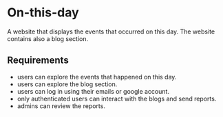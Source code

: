 # On-this-day
A website that displays the events that occurred on this day. The website contains also a blog section.


## Requirements
- users can explore the events that happened on this day.
- users can explore the blog section.
- users can log in using their emails or google account.
- only authenticated users can interact with the blogs and send reports.
- admins can review the reports.
